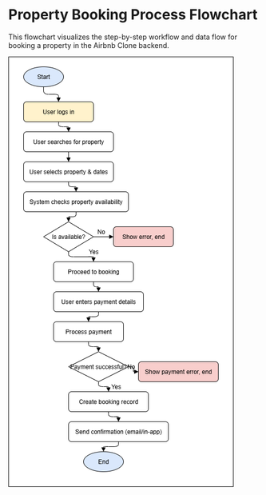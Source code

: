 # Property Booking Process Flowchart

This flowchart visualizes the step-by-step workflow and data flow for booking a property in the Airbnb Clone backend.

![Booking Flowchart](data-flow-diagram.png)
